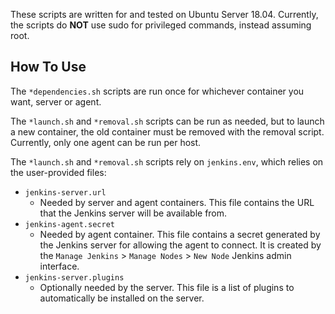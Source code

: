 These scripts are written for and tested on Ubuntu Server 18.04. Currently, the scripts do **NOT** use sudo for privileged commands, instead assuming root.

## How To Use

The `*dependencies.sh` scripts are run once for whichever container you want, server or agent.

The `*launch.sh` and `*removal.sh` scripts can be run as needed, but to launch a new container, the old container must be removed with the removal script. Currently, only one agent can be run per host.

The `*launch.sh` and `*removal.sh` scripts rely on `jenkins.env`, which relies on the user-provided files:

- `jenkins-server.url`
  - Needed by server and agent containers. This file contains the URL that the Jenkins server will be available from.
- `jenkins-agent.secret`
  - Needed by agent container. This file contains a secret generated by the Jenkins server for allowing the agent to connect. It is created by the `Manage Jenkins` > `Manage Nodes` > `New Node` Jenkins admin interface.
- `jenkins-server.plugins`
  - Optionally needed by the server. This file is a list of plugins to automatically be installed on the server.
